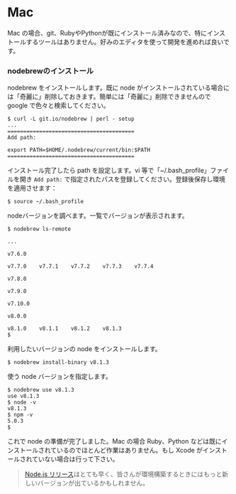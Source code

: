 # Mac

Mac の場合、git、RubyやPythonが既にインストール済みなので、特にインストールするツールはありません。好みのエディタを使って開発を進めれば良いです。

### nodebrewのインストール

nodebrew をインストールします。既に node がインストールされている場合には「奇麗に」削除しておきます。簡単には「奇麗に」削除できませんので google で色々と検索してください。

```
$ curl -L git.io/nodebrew | perl - setup
...
========================================
Add path:

export PATH=$HOME/.nodebrew/current/bin:$PATH
========================================
```

インストール完了したら path を設定します。vi 等で「~/.bash\_profile」ファイルを開き `Add path:` で指定されたパスを登録してください。登録後保存し環境を適用させます：

```
$ source ~/.bash_profile
```

nodeバージョンを調べます。一覧でバージョンが表示されます。

```
$ nodebrew ls-remote

...

v7.6.0    

v7.7.0    v7.7.1    v7.7.2    v7.7.3    v7.7.4    

v7.8.0    

v7.9.0    

v7.10.0   

v8.0.0    

v8.1.0    v8.1.1    v8.1.2    v8.1.3    
$ 
```

利用したいバージョンの node をインストールします。

```
$ nodebrew install-binary v8.1.3
```

使う node バージョンを指定します。

```
$ nodebrew use v8.1.3
use v8.1.3
$ node -v
v8.1.3
$ npm -v
5.0.3
$
```

これで node の準備が完了しました。Mac の場合  Ruby、Python などは既にインストールされているのでほとんど作業はありません。もし Xcode がインストールされていない場合は行って下さい。

> [Node.js リリース](https://github.com/nodejs/node/releases)はとても早く、皆さんが環境構築するときにはもっと新しいバージョンが出ているかもしれません。
